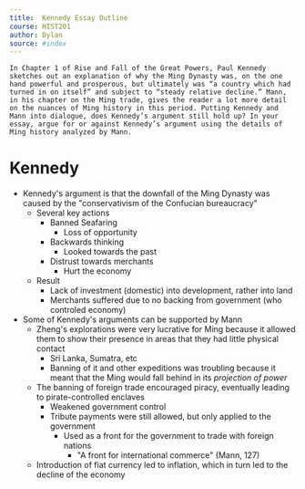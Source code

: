```yaml
---
title:  Kennedy Essay Outline
course: HIST201
author: Dylan
source: #index
---
```


```
In Chapter 1 of Rise and Fall of the Great Powers, Paul Kennedy sketches out an explanation of why the Ming Dynasty was, on the one hand powerful and prosperous, but ultimately was “a country which had turned in on itself” and subject to “steady relative decline.” Mann, in his chapter on the Ming trade, gives the reader a lot more detail on the nuances of Ming history in this period. Putting Kennedy and Mann into dialogue, does Kennedy’s argument still hold up? In your essay, argue for or against Kennedy’s argument using the details of Ming history analyzed by Mann.
```

# Kennedy

- Kennedy's argument is that the downfall of the Ming Dynasty was caused by the "conservativism of the Confucian bureaucracy"
	- Several key actions
		- Banned Seafaring
			- Loss of opportunity
		- Backwards thinking
			- Looked towards the past
		- Distrust towards merchants
			- Hurt the economy
	- Result
		- Lack of investment (domestic) into development, rather into land
		- Merchants suffered due to no backing from government (who controled economy)
- Some of Kennedy's arguments can be supported by Mann
	- Zheng's explorations were very lucrative for Ming because it allowed them to show their presence in areas that they had little physical contact
		- Sri Lanka, Sumatra, etc
		- Banning of it and other expeditions was troubling because it meant that the Ming would fall behind in its *projection of power*
	- The banning of foreign trade encouraged piracy, eventually leading to pirate-controlled enclaves
		- Weakened government control
		- Tribute payments were still allowed, but only applied to the government
			- Used as a front for the government to trade with foreign nations 
				- "A front for international commerce" (Mann, 127)
	- Introduction of fiat currency led to inflation, which in turn led to the decline of the economy
